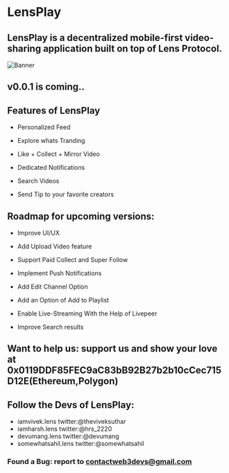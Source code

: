 # LensPlay

## LensPlay is a decentralized mobile-first video-sharing application built on top of Lens Protocol.

![Banner](https://twitter.com/lensplayxyz/header_photo)

## v0.0.1 is coming..

## Features of LensPlay

- Personalized Feed

- Explore whats Tranding

- Like + Collect + Mirror Video

- Dedicated Notifications

- Search Videos

- Send Tip to your favorite creators

## Roadmap for upcoming versions:

- Improve UI/UX

- Add Upload Video feature

- Support Paid Collect and Super Follow

- Implement Push Notifications

- Add Edit Channel Option

- Add an Option of Add to Playlist

- Enable Live-Streaming With the Help of Livepeer

- Improve Search results

## Want to help us: support us and show your love at 0x0119DDF85FEC9aC83bB92B27b2b10cCec715D12E(Ethereum,Polygon)

## Follow the Devs of LensPlay: 

- iamvivek.lens twitter:@theviveksuthar 
- iamharsh.lens twitter:@hrs_2220
- devumang.lens twitter:@devumang
- somewhatsahil.lens twitter:@somewhatsahil

### Found a Bug: report to contactweb3devs@gmail.com
